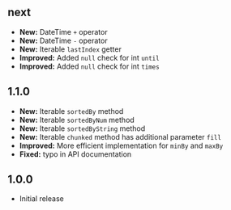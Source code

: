 ## next

- **New:** DateTime `+` operator
- **New:** DateTime `-` operator
- **New:** Iterable `lastIndex` getter
- **Improved:** Added `null` check for int ``until``
- **Improved:** Added `null` check for int ``times``

## 1.1.0

- **New:** Iterable `sortedBy` method 
- **New:** Iterable `sortedByNum` method 
- **New:** Iterable `sortedByString` method 
- **New:** Iterable `chunked` method has additional parameter `fill`
- **Improved:** More efficient implementation for `minBy` and `maxBy`
- **Fixed:** typo in API documentation


## 1.0.0

* Initial release